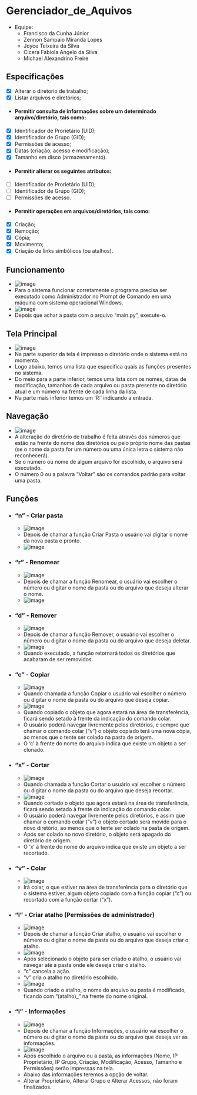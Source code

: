 # Gerenciador_de_Aquivos
- Equipe:
  - Francisco da Cunha Júnior
  - Zennon Sampaio Miranda Lopes
  - Joyce Teixeira da Silva
  - Cicera Fabíola Angelo da Silva
  - Michael Alexandrino Freire

## Especificações
- [x] Alterar o diretorio de trabalho;
- [x] Listar arquivos e diretórios;
- #### Permitir consulta de informações sobre um determinado arquivo/diretório, tais como:
 - [x] Identificador de Prorietário (UID);
 - [x] Identificador de Grupo (GID);
 - [x] Permissões de acesso;
 - [x] Datas (criação, acesso e modificação);
 - [x] Tamanho em disco (armazenamento).
- #### Permitir alterar os seguintes atributos:
- [ ] Identificador de Prorietário (UID);
- [ ] Identificador de Grupo (GID);
- [ ] Permissões de acesso.
- #### Permitir operações em arquivos/diretórios, tais como:
- [x] Criação;
- [x] Remoção;
- [x] Cópia;
- [x] Movimento;
- [x] Criação de links simbólicos (ou atalhos).

## Funcionamento
- ![image](https://user-images.githubusercontent.com/101655473/207075800-12500102-5fa0-4682-b71c-7f840d448c3a.png)
- Para o sistema funcionar corretamente o programa precisa ser executado como Administrador no Prompt de Comando em uma máquina com sistema operacional Windows.
- ![image](https://user-images.githubusercontent.com/101655473/207077454-61b25222-eff6-4983-8beb-4f7716f6229a.png)
- Depois que achar a pasta com o arquivo “main.py”, execute-o.

## Tela Principal
- ![image](https://user-images.githubusercontent.com/101655473/207077710-727f38dc-e39f-4ddb-8f1d-c8b137f25c08.png)
- Na parte superior da tela é impresso o diretório onde o sistema está no momento.
- Logo abaixo, temos uma lista que especifica quais as funções presentes no sistema.
- Do meio para a parte inferior, temos uma lista com os nomes, datas de modificação, tamanhos de cada arquivo ou pasta presente no diretório atual e um número na frente de cada linha da lista.
- Na parte mais inferior temos um ‘R:’ indicando a entrada. 

## Navegação
- ![image](https://user-images.githubusercontent.com/101655473/207076837-80b87ef4-c702-47cd-9e38-f45b8eb5082e.png)
- A alteração do diretório de trabalho é feita através dos números que estão na frente do nome dos diretórios ou pelo próprio nome das pastas (se o nome da pasta for um número ou uma única letra o sistema não reconhecerá).
- Se o número ou nome de algum arquivo for escolhido, o arquivo será executado.
- O número 0 ou a palavra “Voltar” são os comandos padrão para voltar uma pasta.

## Funções
- ### “n” - Criar pasta
  - ![image](https://user-images.githubusercontent.com/101655473/207078354-9a299ea8-b11e-49f9-866b-88408afb36ed.png)
  - Depois de chamar a função Criar Pasta o usuário vai digitar o nome da nova pasta e pronto.
  - ![image](https://user-images.githubusercontent.com/101655473/207078578-7c3770c2-f11f-436d-b28b-5293e7c46863.png)
- ### “r” - Renomear
  - ![image](https://user-images.githubusercontent.com/101655473/207079886-b39221a2-974f-4799-bb78-b1558b1ec987.png)
  - Depois de chamar a função Renomear, o usuário vai escolher o número ou digitar o nome da pasta ou do arquivo que deseja alterar o nome.
  - ![image](https://user-images.githubusercontent.com/101655473/207080026-3c33964c-5e3f-437e-b8de-6b54821bf074.png)

- ### “d” - Remover
  - ![image](https://user-images.githubusercontent.com/101655473/207080149-8e4486f8-a7e7-4e2b-aa96-626c4a54892b.png)
  - Depois de chamar a função Remover, o usuário vai escolher o número ou digitar o nome da pasta ou do arquivo que deseja deletar.
  - ![image](https://user-images.githubusercontent.com/101655473/207080277-788355b3-5373-4e7e-81f9-767091041627.png)
  - Quando executado, a função retornará todos os diretórios que acabaram de ser removidos.
  
- ### “c” - Copiar
  - ![image](https://user-images.githubusercontent.com/101655473/207080469-a621d41a-5455-4d2c-8989-0eac6026847f.png)
  - Quando chamada a função Copiar o usuário vai escolher o número ou digitar o nome da pasta ou do arquivo que deseja copiar.
  - ![image](https://user-images.githubusercontent.com/101655473/207081160-ed5acaaf-182c-44c9-80b6-bc5ddd975c40.png)
  - Quando copiado o objeto que agora estará na área de transferência, ficará sendo setado à frente da indicação do comando colar.
  - O usuário poderá navegar livremente pelos diretórios, e sempre que chamar o comando colar (“v”) o objeto copiado terá uma nova cópia, ao menos que o tente ser colado na pasta de origem.
  - O ‘c’ à frente do nome do arquivo indica que existe um objeto a ser clonado.
  
- ### “x” - Cortar
  - ![image](https://user-images.githubusercontent.com/101655473/207081427-4b51063b-926e-4ea1-be39-33d16f85427d.png)
  - Quando chamada a função Cortar o usuário vai escolher o número ou digitar o nome da pasta ou do arquivo que deseja recortar.
  - ![image](https://user-images.githubusercontent.com/101655473/207081578-80cf546d-582c-4707-8454-c2fe3ec7967c.png)
  - Quando cortado o objeto que agora estará na área de transferência, ficará sendo setado à frente da indicação do comando colar.
  - O usuário poderá navegar livremente pelos diretórios, e assim que chamar o comando colar (“v”) o objeto cortado será movido para o novo diretório, ao menos que o tente ser colado na pasta de origem.
  - Após ser colado no novo diretório, o objeto será apagado do diretório de origem.
  - O ‘x’ à frente do nome do arquivo indica que existe um objeto a ser recortado.

- ### “v” - Colar
  - ![image](https://user-images.githubusercontent.com/101655473/207081958-d9707c26-b6e7-48e3-b3fe-44561bb1df5a.png)
  - Irá colar, o que estiver na área de transferência para o diretório que o sistema estiver, algum objeto copiado com a função copiar (“c”) ou recortado com a função cortar (“x”).
  
- ### “l” - Criar atalho (Permissões de administrador)
  - ![image](https://user-images.githubusercontent.com/101655473/207082134-257ba86e-b812-42f6-913e-e80bde65bfeb.png)
  - Depois de chamar a função Criar atalho, o usuário vai escolher o número ou digitar o nome da pasta ou do arquivo que deseja criar o atalho.
  - ![image](https://user-images.githubusercontent.com/101655473/207082229-2d053821-efb3-4355-b6e4-7ea3d51c5661.png)
  - Após selecionado o objeto para ser criado o atalho, o usuário vai navegar até a pasta onde ele deseja criar o atalho.
  - “c” cancela a ação.
  - “v” cria o atalho no diretório escolhido.
  - ![image](https://user-images.githubusercontent.com/101655473/207082429-1320f34e-a082-430c-9633-661ee3383fb7.png)
  - Quando criado o atalho, o nome do arquivo ou pasta é modificado, ficando com “(atalho)_” na frente do nome original.

- ### “i” - Informações
  - ![image](https://user-images.githubusercontent.com/101655473/207082645-594f6270-86d7-473e-b131-5d2d92b426da.png)
  - Depois de chamar a função Informações, o usuário vai escolher o número ou digitar o nome da pasta ou do arquivo que deseja ver as informações.
  - ![image](https://user-images.githubusercontent.com/101655473/207082797-63a1f9b4-6ebe-4e6b-9aa8-dbe7fceb84eb.png)
  - Após escolhido o arquivo ou a pasta, as informações (Nome, IP Proprietário, IP Grupo, Criação, Modificação, Acesso, Tamanho e Permissões) serão impressas na tela.
  - Abaixo das informações teremos a opção de voltar.
  - Alterar Proprietário, Alterar Grupo e Alterar Acessos, não foram finalizados.
